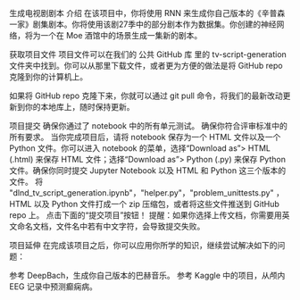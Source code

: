 生成电视剧剧本
介绍
在该项目中，你将使用 RNN 来生成你自己版本的《辛普森一家》剧集剧本。你将使用该剧27季中的部分剧本作为数据集。你创建的神经网络，将为一个在 Moe 酒馆中的场景生成一集新的剧本。

获取项目文件
项目文件可以在我们的 公共 GitHub 库 里的 tv-script-generation 文件夹中找到。你可以从那里下载文件，或者更为方便的做法是将 GitHub repo 克隆到你的计算机上。

如果将 GitHub repo 克隆下来，你就可以通过 git pull 命令，将我们的最新改动更新到你的本地库上，随时保持更新。

项目提交
确保你通过了 notebook 中的所有单元测试。
确保你符合评审标准中的所有要求。
当你完成项目后，请将 notebook 保存为一个 HTML 文件以及一个 Python 文件。你可以进入 notebook 的菜单，选择“Download as”> HTML (.html) 来保存 HTML 文件；选择“Download as”> Python (.py) 来保存 Python 文件。确保你同时提交 Jupyter Notebook 以及 HTML 和 Python 这三个版本的文件。
将 "dlnd_tv_script_generation.ipynb"，"helper.py"，"problem_unittests.py" ， HTML 以及 Python 文件打成一个 zip 压缩包，或者将这些文件推送到 GitHub repo 上。
点击下面的“提交项目”按钮！
提醒：如果你选择上传文档，你需要用英文命名文档，文件名中若有中文字符，会导致提交失败。

项目延伸
在完成该项目之后，你可以应用你所学的知识，继续尝试解决如下的问题：

参考 DeepBach，生成你自己版本的巴赫音乐。
参考 Kaggle 中的项目，从颅内 EEG 记录中预测癫痫病。